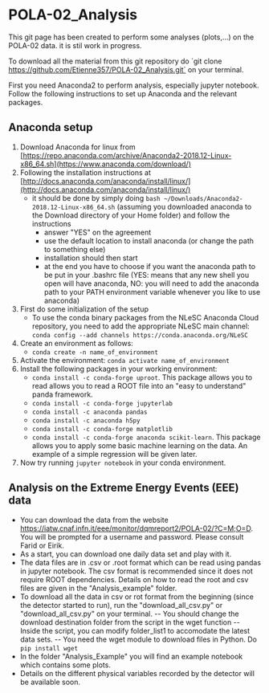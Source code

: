 # POLA-02_Analysis

This git page has been created to perform some analyses (plots,...) on the POLA-02 data. it is stil work in progress.

To download all the material from this git repository do ´git clone https://github.com/Etienne357/POLA-02_Analysis.git´ on your terminal.

First you need Anaconda2 to perform analysis, especially jupyter notebook. Follow the following instructions to set up Anaconda and the relevant packages.

## Anaconda setup

1. Download Anaconda for linux from [https://repo.anaconda.com/archive/Anaconda2-2018.12-Linux-x86_64.sh](https://www.anaconda.com/download/)
2. Following the installation instructions at [http://docs.anaconda.com/anaconda/install/linux/](http://docs.anaconda.com/anaconda/install/linux/)
   - it should be done by simply doing `bash ~/Downloads/Anaconda2-2018.12-Linux-x86_64.sh` (assuming you downloaded anaconda to the Download directory of your Home folder) and follow the instructions
      - answer "YES" on the agreement
      - use the default location to install anaconda (or change the path to something else)
      - installation should then start
      - at the end you have to choose if you want the anaconda path to be put in your .bashrc file (YES: means that any new shell you open will have anaconda, NO: you will need to add the anaconda path to your PATH environment variable whenever you like to use anaconda)
3. First do some initialization of the setup
   - To use the conda binary packages from the NLeSC Anaconda Cloud repository, you need to add the appropriate NLeSC main channel: `conda config --add channels https://conda.anaconda.org/NLeSC`
4. Create an environment as follows: 
   - `conda create -n name_of_environment`
5. Activate the environment: `conda activate name_of_environment`
6. Install the following packages in your working environment:
   - `conda install -c conda-forge uproot`. This package allows you to read allows you to read a ROOT file into an "easy to understand" panda framework.
   - `conda install -c conda-forge jupyterlab`
   - `conda install -c anaconda pandas`
   - `conda install -c anaconda h5py`
   - `conda install -c conda-forge matplotlib`
   - `conda install -c conda-forge anaconda scikit-learn`. This package allows you to apply some basic machine learning on the data. An example of a simple regression will be given later.
7. Now try running `jupyter notebook` in your conda environment.

## Analysis on the Extreme Energy Events (EEE)  data

- You can download the data from the website https://iatw.cnaf.infn.it/eee/monitor/dqmreport2/POLA-02/?C=M;O=D. You will be prompted for a username and password. Please consult Farid or Eirik.
- As a start, you can download one daily data set and play with it.
- The data files are in .csv or .root format which can be read using pandas in jupyter notebook. The csv format is recommended since it does not require ROOT dependencies. Details on how to read the root and csv files are given in the "Analysis_example" folder.  
- To download all the data in csv or rot format from the beginning (since the detector started to run), run the "download_all_csv.py" or "download_all_csv.py" on your terminal.
-- You should change the download destination folder from the script in the wget function
-- Inside the script, you can modify folder_list1 to accomodate the latest data sets.
-- You need the wget module to download files in Python. Do `pip install wget`
- In the folder "Analysis_Example" you will find an example notebook which contains some plots.
- Details on the different physical variables recorded by the detector will be available soon.